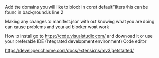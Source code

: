 Add the domains you will like to block in const defaultFilters this can be found in background.js line 2 

Making any changes to manifest.json with out knowing what you are doing can cause problems and your ad blocker wont work

How to install go to https://code.visualstudio.com/ and download it or use your preferable IDE (Integrated development environment) Code editor

https://developer.chrome.com/docs/extensions/mv3/getstarted/